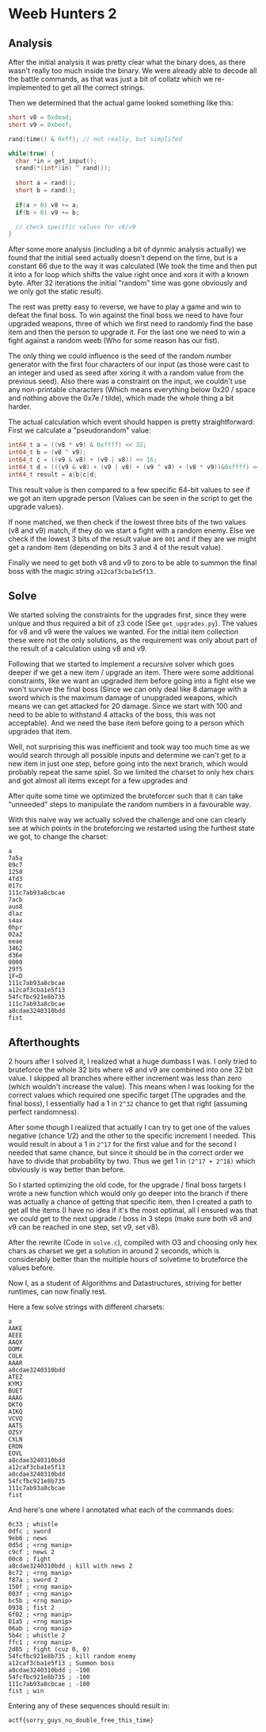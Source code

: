 # Weeb Hunters 2

## Analysis

After the initial analysis it was pretty clear what the binary does, as there
wasn't really too much inside the binary. We were already able to decode all the
battle commands, as that was just a bit of collatz which we re-implemented to
get all the correct strings.

Then we determined that the actual game looked something like this:

```c
short v8 = 0xdead;
short v9 = 0xbeef;

rand(time() & 0xff); // not really, but simplifed

while(true) {
  char *in = get_input();
  srand(*(int*)in) ^ rand());
  
  short a = rand();
  short b = rand();
  
  if(a > 0) v8 += a;
  if(b > 0) v9 += b;

  // check specific values for v8/v9
}
```

After some more analysis (including a bit of dynmic analysis actually) we found
that the initial seed actually doesn't depend on the time, but is a constant
66 due to the way it was calculated (We took the time and then put it into a for
loop which shifts the value right once and xors it with a known byte. After 32
iterations the initial "random" time was gone obviously and we only got the
static result).

The rest was pretty easy to reverse, we have to play a game and win to defeat
the final boss. To win against the final boss we need to have four upgraded
weapons, three of which we first need to randomly find the base item and then
the person to upgrade it. For the last one we need to win a fight against a
random weeb (Who for some reason has our fist).

The only thing we could influence is the seed of the random number generator
with the first four characters of our input (as those were cast to an integer
and used as seed after xoring it with a random value from the previous seed).
Also there was a constraint on the input, we couldn't use any non-printable
characters (Which means everything below 0x20 / space and nothing above the
0x7e / tilde), which made the whole thing a bit harder.

The actual calculation which event should happen is pretty straightforward:
First we calculate a "pseudorandom" value:
```c
int64_t a = ((v8 * v9) & 0xffff) << 32;
int64_t b = (v8 ^ v9);
int64_t c = ((v9 & v8) + (v9 | v8)) << 16;
int64_t d = (((v9 & v8) + (v9 | v8) + (v9 ^ v8) + (v8 * v9))&0xffff) << 48;
int64_t result = a|b|c|d;
```

This result value is then compared to a few specific 64-bit values to see if 
we got an item upgrade person (Values can be seen in the script to get the
upgrade values).

If none matched, we then check if the lowest three bits of the two values (v8
and v9) match, if they do we start a fight with a random enemy. Else we check if
the lowest 3 bits of the result value are `001` and if they are we might get a
random item (depending on bits 3 and 4 of the result value).

Finally we need to get both v8 and v9 to zero to be able to summon the final
boss with the magic string `a12caf3cba1e5f13`.

## Solve

We started solving the constraints for the upgrades first, since they were
unique and thus required a bit of z3 code (See `get_upgrades.py`). The values
for v8 and v9 were the values we wanted. For the initial item collection these
were not the only solutions, as the requirement was only about part of the
result of a calculation using v8 and v9.

Following that we started to implement a recursive solver which goes deeper if
we get a new item / upgrade an item. There were some additional constraints,
like we want an upgraded item before going into a fight else we won't survive
the final boss (Since we can only deal like 8 damage with a sword which is the
maximum damage of unupgraded weapons, which means we can get attacked for 20
damage. Since we start with 100 and need to be able to withstand 4 attacks of
the boss, this was not acceptable). And we need the base item before going to 
a person which upgrades that item.

Well, not surprising this was inefficient and took way too much time as we would
search through all possible inputs and determine we can't get to a new item in
just one step, before going into the next branch, which would probably repeat
the same spiel. So we limited the charset to only hex chars and got almost all
items except for a few upgrades and

After quite some time we optimized the bruteforcer such that it can take
"unneeded" steps to manipulate the random numbers in a favourable way.

With this naive way we actually solved the challenge and one can clearly see
at which points in the bruteforcing we restarted using the furthest state we
got, to change the charset:

```
a
7a5a
89c7
1250
4fd3
017c
111c7ab93a8cbcae
7acb
auo8
dlaz
s4ax
0hpr
02a2
eeae
3462
d36e
0000
29f5
1F<D
111c7ab93a8cbcae
a12caf3cba1e5f13
54fcfbc921e8b735
111c7ab93a8cbcae
a8cdae3240310bdd
fist
```

## Afterthoughts

2 hours after I solved it, I realized what a huge dumbass I was. I only tried to
bruteforce the whole 32 bits where v8 and v9 are combined into one 32 bit value.
I skipped all branches where either increment was less than zero (which wouldn't
increase the value). This means when I was looking for the correct values which
required one specific target (The upgrades and the final boss), I essentially
had a 1 in `2^32` chance to get that right (assuming perfect randomness).

After some though I realized that actually I can try to get one of the values
negative (chance 1/2) and the other to the specific increment I needed. This
would result in about a 1 in `2^17` for the first value and for the second I
needed that same chance, but since it should be in the correct order we have to
divide that probability by two. Thus we get 1 in `(2^17 + 2^18)` which obviously
is way better than before.

So I started optimizing the old code, for the upgrade / final boss targets I
wrote a new function which would only go deeper into the branch if there was
actually a chance of getting that specific item, then I created a path to get
all the items (I have no idea if it's the most optimal, all I ensured was that
we could get to the next upgrade / boss in 3 steps (make sure both v8 and v9 can
be reached in one step, set v9, set v8).

After the rewrite (Code in `solve.c`), compiled with O3 and choosing only hex
chars as charset we get a solution in around 2 seconds, which is considerably
better than the multiple hours of solvetime to bruteforce the values before.

Now I, as a student of Algorithms and Datastructures, striving for better
runtimes, can now finally rest.

Here a few solve strings with different charsets:

```
a
AAKE
AEEE
AAQX
DOMV
COLK
AAAR
a8cdae3240310bdd
ATEZ
KYMJ
BUET
AAAG
DKTO
AIKQ
VCVQ
AATS
OZSY
CXLN
ERON
EOVL
a8cdae3240310bdd
a12caf3cba1e5f13
a8cdae3240310bdd
54fcfbc921e8b735
111c7ab93a8cbcae
fist
```

And here's one where I annotated what each of the commands does:

```
0c33 ; whistle
0dfc ; sword
9eb6 ; news
0d5d ; <rng manip>
c9cf ; news 2
00c8 ; fight
a8cdae3240310bdd ; kill with news 2
8c72 ; <rng manip>
f87a ; sword 2
150f ; <rng manip>
003f ; <rng manip>
bc5b ; <rng manip>
0938 ; fist 2
6f02 ; <rng manip>
01a5 ; <rng manip>
06ab ; <rng manip>
5b4c ; whistle 2
ffc1 ; <rng manip>
2d85 ; fight (cuz 0, 0)
54fcfbc921e8b735 ; kill random enemy
a12caf3cba1e5f13 ; Summon boss
a8cdae3240310bdd ; -100
54fcfbc921e8b735 ; -100
111c7ab93a8cbcae ; -100
fist ; win
```

Entering any of these sequences should result in:

`actf{sorry_guys_no_double_free_this_time}`
